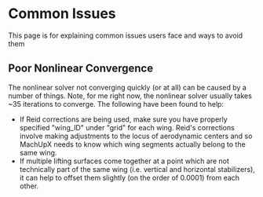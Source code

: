 # Common Issues
This page is for explaining common issues users face and ways to avoid them

## Poor Nonlinear Convergence
The nonlinear solver not converging quickly (or at all) can be caused by a number of things. Note, for me right now, the nonlinear solver usually takes ~35 iterations to converge. The following have been found to help:

* If Reid corrections are being used, make sure you have properly specified "wing_ID" under "grid" for each wing. Reid's corrections involve making adjustments to the locus of aerodynamic centers and so MachUpX needs to know which wing segments actually belong to the same wing.
* If multiple lifting surfaces come together at a point which are not technically part of the same wing (i.e. vertical and horizontal stabilizers), it can help to offset them slightly (on the order of 0.0001) from each other.